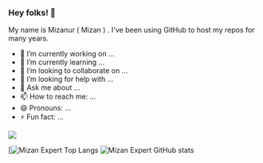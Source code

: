 ### Hey folks! 👋

My name is Mizanur ( Mizan ) . I've been using GitHub to host my repos for many years. 

- 🔭 I’m currently working on ...
- 🌱 I’m currently learning ...
- 👯 I’m looking to collaborate on ...
- 🤔 I’m looking for help with ...
- 💬 Ask me about ...
- 📫 How to reach me: ...
- 😄 Pronouns: ...
- ⚡ Fun fact: ...


![](https://komarev.com/ghpvc/?username=mizanexpertofficial&style=for-the-badge)

[![Mizan Expert Top Langs](https://github-readme-stats.vercel.app/api/top-langs/?username=mizanexpertofficial)
![Mizan Expert GitHub stats](https://github-readme-stats.vercel.app/api?username=mizanexpertofficial&theme=default&show_icons=true)
